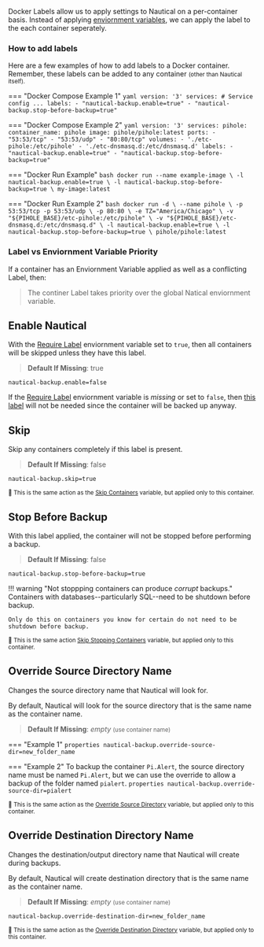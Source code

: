 Docker Labels allow us to apply settings to Nautical on a per-container basis. Instead of applying [enviornment variables](./arguments.md), we can apply the label to the each container seperately.

### How to add labels

Here are a few examples of how to add labels to a Docker container.
Remember, these labels can be added to any container <small> (other than Nautical itself).</small>

=== "Docker Compose Example 1"
    ```yaml
    version: '3'
    services:
        # Service config ...
        labels:
        - "nautical-backup.enable=true"
        - "nautical-backup.stop-before-backup=true"
    ```

=== "Docker Compose Example 2"
    ```yaml
    version: '3'
    services:
      pihole:
        container_name: pihole
        image: pihole/pihole:latest
        ports:
          - "53:53/tcp"
          - "53:53/udp"
          - "80:80/tcp"
        volumes:
          - './etc-pihole:/etc/pihole'
          - './etc-dnsmasq.d:/etc/dnsmasq.d'
        labels:
          - "nautical-backup.enable=true"
          - "nautical-backup.stop-before-backup=true"
    ```

=== "Docker Run Example"
    ```bash
    docker run --name example-image \
    -l nautical-backup.enable=true \
    -l nautical-backup.stop-before-backup=true \
    my-image:latest
    ```

=== "Docker Run Example 2"
    ```bash
    docker run -d \
      --name pihole \
      -p 53:53/tcp -p 53:53/udp \
      -p 80:80 \
      -e TZ="America/Chicago" \
      -v "${PIHOLE_BASE}/etc-pihole:/etc/pihole" \
      -v "${PIHOLE_BASE}/etc-dnsmasq.d:/etc/dnsmasq.d" \
      -l nautical-backup.enable=true \
      -l nautical-backup.stop-before-backup=true \
      pihole/pihole:latest
    ```

### Label vs Enviornment Variable Priority
If a container has an Enviornment Variable applied as well as a conflicting Label, then:
> The continer Label takes priority over the global Natical enviornment variable.

## Enable Nautical
With the [Require Label](./arguments.md#require-label) enviornment variable set to `true`, then all containers will be skipped unless they have this label.

> **Default If Missing**: true

```properties
nautical-backup.enable=false
```

If the [Require Label](./arguments.md#require-label) enviornment variable is *missing* or set to `false`, then [this label](#enable-nautical) will not be needed since the container will be backed up anyway.

## Skip
Skip any containers completely if this label is present.

> **Default If Missing**: false

```properties
nautical-backup.skip=true
```

<small>🔄 This is the same action as the [Skip Containers](./arguments.md#skip-containers) variable, but applied only to this container.</small>

## Stop Before Backup

With this label applied, the container will not be stopped before performing a backup.

> **Default If Missing**: false

```properties
nautical-backup.stop-before-backup=true
```

!!! warning "Not stoppping containers can produce *corrupt* backups."
    Containers with databases--particularly SQL--need to be shutdown before backup.

    Only do this on containers you know for certain do not need to be shutdown before backup.

<small>🔄 This is the same action [Skip Stopping Containers](./arguments.md#skip-stopping-containers) variable, but applied only to this container.</small>

## Override Source Directory Name

Changes the source directory name that Nautical will look for.

By default, Nautical will look for the source directory that is the same name as the container name.

> **Default If Missing**: *empty* <small>(use container name)</small>

=== "Example 1"
    ```properties
    nautical-backup.override-source-dir=new_folder_name
    ```

=== "Example 2"
    To backup the container `Pi.Alert`, the source directory name must be named `Pi.Alert`, but we can use the override to allow a backup of the folder named `pialert`.
    ```properties
    nautical-backup.override-source-dir=pialert
    ```

<small>🔄 This is the same action as the [Override Source Directory](./arguments.md#override-source-directory) variable, but applied only to this container.</small>

## Override Destination Directory Name
Changes the destination/output directory name that Nautical will create during backups.

By default, Nautical will create destination directory that is the same name as the container name.

> **Default If Missing**: *empty* <small>(use container name)</small>

```properties
nautical-backup.override-destination-dir=new_folder_name
```

<small>🔄 This is the same action as the [Override Destination Directory](./arguments.md#override-destination-directory) variable, but applied only to this container.</small>